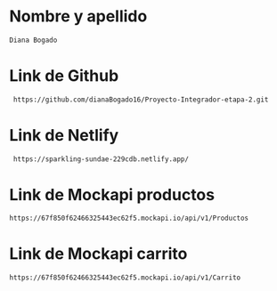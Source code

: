 # Nombre y apellido

```sh
Diana Bogado
```

# Link de Github

```sh
 https://github.com/dianaBogado16/Proyecto-Integrador-etapa-2.git
```

# Link de Netlify

```sh
 https://sparkling-sundae-229cdb.netlify.app/   
``` 


# Link de Mockapi productos
```sh
https://67f850f62466325443ec62f5.mockapi.io/api/v1/Productos
``` 


# Link de Mockapi carrito
```sh
https://67f850f62466325443ec62f5.mockapi.io/api/v1/Carrito
``` 
